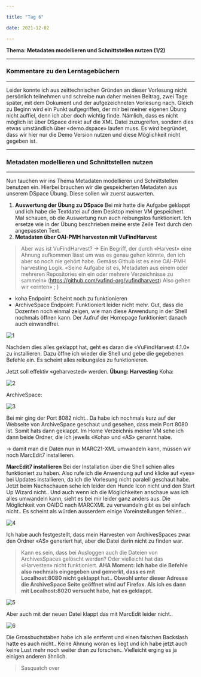 ```yaml
---

title: "Tag 6"

date: 2021-12-02

---
```



**Thema: Metadaten modellieren und Schnittstellen nutzen (1/2)**


---
###  Kommentare zu den Lerntagebüchern
---
Leider konnte ich aus zeittechnischen Gründen an dieser Vorlesung nicht persönlich teilnehmen und schreibe nun daher meinen Beitrag, zwei Tage später, mit dem Dokument und der aufgezeichneten Vorlesung nach.
Gleich zu Beginn wird ein Punkt aufgegriffen, der mir bei meiner eigenen Übung nicht auffiel, denn ich aber doch wichtig finde. Nämlich, dass es nicht möglich ist über DSpace direkt auf die XML Datei zuzugreifen, sondern dies etwas umständlich über «demo.dspace» laufen muss. Es wird begründet, dass wir hier nur die Demo Version nutzen und diese Möglichkeit nicht gegeben ist.

---
###  Metadaten modellieren und Schnittstellen nutzen
---
Nun tauchen wir ins Thema Metadaten modellieren und Schnittstellen benutzen ein. Hierbei brauchen wir die gespeicherten Metadaten aus unserem DSpace Übung. Diese sollen wir zuerst auswerten.

1. **Auswertung der Übung zu DSpace**
Bei mir hatte die Aufgabe geklappt und ich habe die Textdatei auf dem Desktop meiner VM gespeichert. Mal schauen, ob die Auswertung nun auch reibungslos funktioniert.
Ich ersetze wie in der Übung beschrieben meine erste Zeile Text durch den angepassten Text. 
2. **Metadaten über OAI-PMH harvesten mit VuFindHarvest**
> Aber was ist VuFindHarvest? -> Ein Begriff, der durch «Harvest» eine Ahnung aufkommen lässt um was es genau gehen könnte, den ich aber so noch nie gehört habe. Gemäss Github ist es eine OAI-PMH harvesting Logik. «Seine Aufgabe ist es, Metadaten aus einem oder mehreren Repositories ein ein oder mehrere Verzeichnisse zu sammeln» (https://github.com/vufind-org/vufindharvest)
Also gehen wir «ernten» ; )
- koha Endpoint: Scheint noch zu funktionieren
- ArchiveSpace Endpoint: Funktioniert leider nicht mehr. Gut, dass die Dozenten noch einmal zeigen, wie man diese Anwendung in der Shell nochmals öffnen kann. Der Aufruf der Homepage funktioniert danach auch einwandfrei.

![1](https://user-images.githubusercontent.com/90785896/144898318-524da275-f4d4-4da6-a44d-d2bded8ec318.png)

 
Nachdem dies alles geklappt hat, geht es daran die «VuFindHarvest 4.1.0» zu installieren. 
Dazu öffne ich wieder die Shell und gebe die gegebenen Befehle ein. Es scheint alles reibungslos zu funktionieren.

Jetzt soll effektiv «geharvested» werden.
**Übung: Harvesting**
Koha:

![2](https://user-images.githubusercontent.com/90785896/144898367-04f615eb-fb9a-40f8-adb0-ec9bcf176c20.png)


ArchiveSpace:

![3](https://user-images.githubusercontent.com/90785896/144898399-6fbf5e09-cbbf-40a5-a334-b59ccf8f378c.png)


Bei mir ging der Port 8082 nicht.. Da habe ich nochmals kurz auf der Webseite von ArchiveSpace geschaut und gesehen, dass mein Port 8080 ist. Somit hats dann geklappt.
Im Home Verzeichnis meiner VM sehe ich dann beide Ordner, die ich jeweils «Koha» und «AS» genannt habe.

-> damit man die Daten nun in MARC21-XML umwandeln kann, müssen wir noch MarcEdit7 installieren.

**MarcEdit7 installieren**
Bei der Installation über die Shell schien alles funktioniert zu haben. Also rufe ich die Anwendung auf und klicke auf «yes» bei Updates installieren, da ich die Vorlesung nicht paralell geschaut habe.
Jetzt beim Nachschauen sehe ich leider den Hunde Icon nicht und den Start Up Wizard nicht..
Und auch wenn ich die Möglichkeiten anschaue was ich alles umwandeln kann, sieht es bei mir leider ganz anders aus. Die Möglichkeit von OAIDC nach MARCXML zu verwandeln gibt es bei einfach nicht.. Es scheint als würden ausserdem einige Voreinstellungen fehlen…

![4](https://user-images.githubusercontent.com/90785896/144898490-72898675-8aa4-4da6-b0c8-2ad9398ebd76.png)

 
Ich habe auch festgestellt, dass mein Harvesten von ArchivesSpaces zwar den Ordner «AS» generiert hat, aber die Datei darin nicht zu finden war.
> Kann es sein, dass bei Ausloggen auch die Dateien von ArchivesSpaces gelöscht werden? Oder vielleicht hat das «Harvesten» nicht funktioniert. 
**AHA Moment: Ich habe die Befehle also nochmals eingegeben und gemerkt, dass es mit Localhost:8080 nicht geklappt hat.. Obwohl unter dieser Adresse die ArchiveSpace Seite geöffnet wird auf Firefox. Als ich es dann mit Localhost:8020 versucht habe, hat es geklappt.**

![5](https://user-images.githubusercontent.com/90785896/144898508-94bebd46-78c9-4df5-8f45-3d6314a877d8.png)


Aber auch mit der neuen Datei klappt das mit MarcEdit leider nicht..

![6](https://user-images.githubusercontent.com/90785896/144898545-b71e76ca-fb8b-4461-bb74-c5cb23be3045.png)

Die Grossbuchstaben habe ich alle entfernt und einen falschen Backslash hatte es auch nicht.. Keine Ahnung woran es liegt und ich habe jetzt auch keine Lust mehr noch weiter dran zu forschen.. Vielleicht erging es ja einigen anderen ähnlich.

>Sasquatch over

